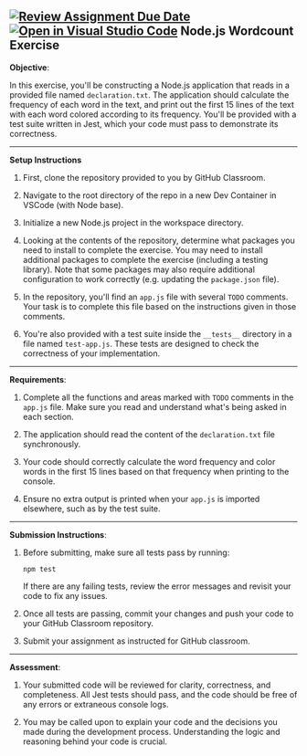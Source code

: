 [![Review Assignment Due Date](https://classroom.github.com/assets/deadline-readme-button-22041afd0340ce965d47ae6ef1cefeee28c7c493a6346c4f15d667ab976d596c.svg)](https://classroom.github.com/a/5BAWBZwz)
[![Open in Visual Studio Code](https://classroom.github.com/assets/open-in-vscode-2e0aaae1b6195c2367325f4f02e2d04e9abb55f0b24a779b69b11b9e10269abc.svg)](https://classroom.github.com/online_ide?assignment_repo_id=18007812&assignment_repo_type=AssignmentRepo)
Node.js Wordcount Exercise
---

**Objective**:

In this exercise, you'll be constructing a Node.js application that reads in a provided file named `declaration.txt`. The application should calculate the frequency of each word in the text, and print out the first 15 lines of the text with each word colored according to its frequency. You'll be provided with a test suite written in Jest, which your code must pass to demonstrate its correctness.

---

**Setup Instructions**

1. First, clone the repository provided to you by GitHub Classroom.

2. Navigate to the root directory of the repo in a new Dev Container in VSCode (with Node base).

3. Initialize a new Node.js project in the workspace directory.

4. Looking at the contents of the repository, determine what packages you need to install to complete the exercise. You may need to install additional packages to complete the exercise (including a testing library). Note that some packages may also require additional configuration to work correctly (e.g. updating the `package.json` file).

5. In the repository, you'll find an `app.js` file with several `TODO` comments. Your task is to complete this file based on the instructions given in those comments.

6. You're also provided with a test suite inside the `__tests__` directory in a file named `test-app.js`. These tests are designed to check the correctness of your implementation.

---

**Requirements**:

1. Complete all the functions and areas marked with `TODO` comments in the `app.js` file. Make sure you read and understand what's being asked in each section.

2. The application should read the content of the `declaration.txt` file synchronously.

3. Your code should correctly calculate the word frequency and color words in the first 15 lines based on that frequency when printing to the console.

4. Ensure no extra output is printed when your `app.js` is imported elsewhere, such as by the test suite. 

---

**Submission Instructions**:

1. Before submitting, make sure all tests pass by running:
   ```
   npm test
   ```

   If there are any failing tests, review the error messages and revisit your code to fix any issues.

2. Once all tests are passing, commit your changes and push your code to your GitHub Classroom repository.

3. Submit your assignment as instructed for GitHub classroom. 

---

**Assessment**:

1. Your submitted code will be reviewed for clarity, correctness, and completeness. All Jest tests should pass, and the code should be free of any errors or extraneous console logs.

2. You may be called upon to explain your code and the decisions you made during the development process. Understanding the logic and reasoning behind your code is crucial.
```

